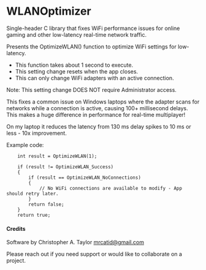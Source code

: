 # WLANOptimizer
Single-header C library that fixes WiFi performance issues for online gaming and other low-latency real-time network traffic.

Presents the OptimizeWLAN() function to optimize WiFi settings for low-latency.

* This function takes about 1 second to execute.
* This setting change resets when the app closes.
* This can only change WiFi adapters with an active connection.

Note: This setting change DOES NOT require Administrator access.

This fixes a common issue on Windows laptops where the adapter scans for
networks while a connection is active, causing 100+ millisecond delays.
This makes a huge difference in performance for real-time multiplayer!

On my laptop it reduces the latency from 130 ms delay spikes to 10 ms or less - 10x improvement.

Example code:

```
    int result = OptimizeWLAN(1);

    if (result != OptimizeWLAN_Success)
    {
        if (result == OptimizeWLAN_NoConnections)
        {
            // No WiFi connections are available to modify - App should retry later.
        }
        return false;
    }
    return true;
```


#### Credits

Software by Christopher A. Taylor mrcatid@gmail.com

Please reach out if you need support or would like to collaborate on a project.
